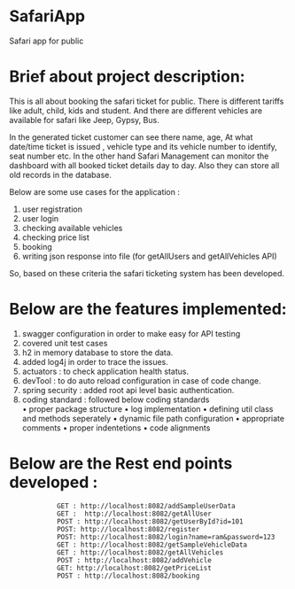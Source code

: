 # SafariApp
Safari app for public

Brief about project description:
==========================
This is  all about booking the safari ticket for public. 
There is different tariffs like adult, child, kids and student. And there are different vehicles are available for safari like Jeep, Gypsy, Bus. 

In the generated ticket customer can see there name, age, At what date/time ticket is issued , vehicle type and its vehicle number to identify, seat number etc. 
In the other hand Safari Management can monitor the dashboard with all booked ticket details day to day. Also they can store all old records in the database. 

Below are some use cases for the application :
   1. user registration
   2. user login
   3. checking available vehicles
   4. checking price list
   5. booking
   6. writing json response into file (for getAllUsers and getAllVehicles API)

So, based on these criteria the safari ticketing system has been developed.


Below are the features implemented:
================================
1.	swagger configuration in order to make easy for API testing
2.	covered unit test cases
3.	h2 in memory database to store the data.
4.	added log4j in order to trace the issues.
5.	actuators : to check application health status.                     
6.	devTool : to do auto reload configuration in case of code change.               
7.	spring security   : added root api level basic authentication.           
8.	coding standard : followed below coding standards                                                                          
•	proper package structure
•	log implementation 
•	defining util class and methods seperately
•	dynamic file path configuration
•	appropriate comments
•	proper indentetions
•	code alignments
                                                
Below are the Rest end points developed :
==================================
                GET : http://localhost:8082/addSampleUserData
                GET :  http://localhost:8082/getAllUser
                POST : http://localhost:8082/getUserById?id=101
                POST: http://localhost:8082/register
                POST: http://localhost:8082/login?name=ram&password=123    
                GET : http://localhost:8082/getSampleVehicleData
                GET : http://localhost:8082/getAllVehicles
                POST : http://localhost:8082/addVehicle
                GET: http://localhost:8082/getPriceList
                POST : http://localhost:8082/booking
                
